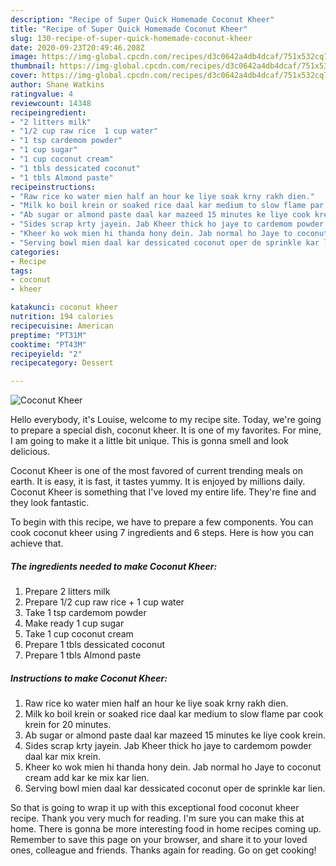```yaml
---
description: "Recipe of Super Quick Homemade Coconut Kheer"
title: "Recipe of Super Quick Homemade Coconut Kheer"
slug: 130-recipe-of-super-quick-homemade-coconut-kheer
date: 2020-09-23T20:49:46.208Z
image: https://img-global.cpcdn.com/recipes/d3c0642a4db4dcaf/751x532cq70/coconut-kheer-recipe-main-photo.jpg
thumbnail: https://img-global.cpcdn.com/recipes/d3c0642a4db4dcaf/751x532cq70/coconut-kheer-recipe-main-photo.jpg
cover: https://img-global.cpcdn.com/recipes/d3c0642a4db4dcaf/751x532cq70/coconut-kheer-recipe-main-photo.jpg
author: Shane Watkins
ratingvalue: 4
reviewcount: 14348
recipeingredient:
- "2 litters milk"
- "1/2 cup raw rice  1 cup water"
- "1 tsp cardemom powder"
- "1 cup sugar"
- "1 cup coconut cream"
- "1 tbls dessicated coconut"
- "1 tbls Almond paste"
recipeinstructions:
- "Raw rice ko water mien half an hour ke liye soak krny rakh dien."
- "Milk ko boil krein or soaked rice daal kar medium to slow flame par cook krein for 20 minutes."
- "Ab sugar or almond paste daal kar mazeed 15 minutes ke liye cook krein."
- "Sides scrap krty jayein. Jab Kheer thick ho jaye to cardemom powder daal kar mix krein."
- "Kheer ko wok mien hi thanda hony dein. Jab normal ho Jaye to coconut cream add kar ke mix kar lien."
- "Serving bowl mien daal kar dessicated coconut oper de sprinkle kar lien."
categories:
- Recipe
tags:
- coconut
- kheer

katakunci: coconut kheer 
nutrition: 194 calories
recipecuisine: American
preptime: "PT31M"
cooktime: "PT43M"
recipeyield: "2"
recipecategory: Dessert

---
```



![Coconut Kheer](https://img-global.cpcdn.com/recipes/d3c0642a4db4dcaf/751x532cq70/coconut-kheer-recipe-main-photo.jpg)

Hello everybody, it's Louise, welcome to my recipe site. Today, we're going to prepare a special dish, coconut kheer. It is one of my favorites. For mine, I am going to make it a little bit unique. This is gonna smell and look delicious.



Coconut Kheer is one of the most favored of current trending meals on earth. It is easy, it is fast, it tastes yummy. It is enjoyed by millions daily. Coconut Kheer is something that I've loved my entire life. They're fine and they look fantastic.


To begin with this recipe, we have to prepare a few components. You can cook coconut kheer using 7 ingredients and 6 steps. Here is how you can achieve that.

<!--inarticleads1-->

##### The ingredients needed to make Coconut Kheer:

1. Prepare 2 litters milk
1. Prepare 1/2 cup raw rice + 1 cup water
1. Take 1 tsp cardemom powder
1. Make ready 1 cup sugar
1. Take 1 cup coconut cream
1. Prepare 1 tbls dessicated coconut
1. Prepare 1 tbls Almond paste




<!--inarticleads2-->

##### Instructions to make Coconut Kheer:

1. Raw rice ko water mien half an hour ke liye soak krny rakh dien.
1. Milk ko boil krein or soaked rice daal kar medium to slow flame par cook krein for 20 minutes.
1. Ab sugar or almond paste daal kar mazeed 15 minutes ke liye cook krein.
1. Sides scrap krty jayein. Jab Kheer thick ho jaye to cardemom powder daal kar mix krein.
1. Kheer ko wok mien hi thanda hony dein. Jab normal ho Jaye to coconut cream add kar ke mix kar lien.
1. Serving bowl mien daal kar dessicated coconut oper de sprinkle kar lien.




So that is going to wrap it up with this exceptional food coconut kheer recipe. Thank you very much for reading. I'm sure you can make this at home. There is gonna be more interesting food in home recipes coming up. Remember to save this page on your browser, and share it to your loved ones, colleague and friends. Thanks again for reading. Go on get cooking!
